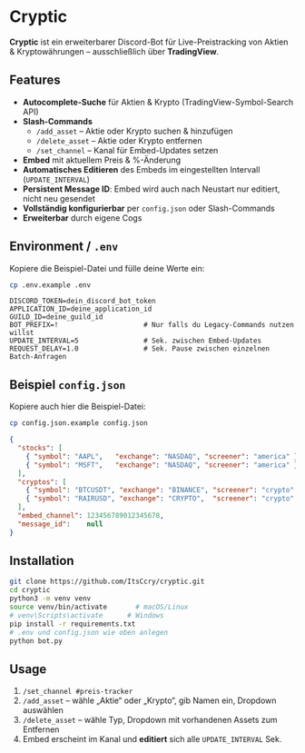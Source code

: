 # Cryptic

**Cryptic** ist ein erweiterbarer Discord-Bot für Live-Preistracking von Aktien & Kryptowährungen – ausschließlich über **TradingView**.

## Features

- **Autocomplete-Suche** für Aktien & Krypto (TradingView-Symbol-Search API)  
- **Slash-Commands**  
  - `/add_asset` – Aktie oder Krypto suchen & hinzufügen  
  - `/delete_asset` – Aktie oder Krypto entfernen  
  - `/set_channel` – Kanal für Embed-Updates setzen  
- **Embed** mit aktuellem Preis & %-Änderung  
- **Automatisches Editieren** des Embeds im eingestellten Intervall (`UPDATE_INTERVAL`)  
- **Persistent Message ID**: Embed wird auch nach Neustart nur editiert, nicht neu gesendet  
- **Vollständig konfigurierbar** per `config.json` oder Slash-Commands  
- **Erweiterbar** durch eigene Cogs

## Environment / `.env`

Kopiere die Beispiel-Datei und fülle deine Werte ein:

```bash
cp .env.example .env
```

```dotenv
DISCORD_TOKEN=dein_discord_bot_token  
APPLICATION_ID=deine_application_id  
GUILD_ID=deine_guild_id           
BOT_PREFIX=!                     # Nur falls du Legacy-Commands nutzen willst  
UPDATE_INTERVAL=5                # Sek. zwischen Embed-Updates  
REQUEST_DELAY=1.0                # Sek. Pause zwischen einzelnen Batch-Anfragen  
```

## Beispiel `config.json`

Kopiere auch hier die Beispiel-Datei:

```bash
cp config.json.example config.json
```

```json
{
  "stocks": [
    { "symbol": "AAPL",   "exchange": "NASDAQ", "screener": "america" },
    { "symbol": "MSFT",   "exchange": "NASDAQ", "screener": "america" }
  ],
  "cryptos": [
    { "symbol": "BTCUSDT", "exchange": "BINANCE", "screener": "crypto" },
    { "symbol": "RAIRUSD", "exchange": "CRYPTO",  "screener": "crypto" }
  ],
  "embed_channel": 123456789012345678,
  "message_id":    null
}
```

## Installation

```bash
git clone https://github.com/ItsCcry/cryptic.git
cd cryptic
python3 -m venv venv
source venv/bin/activate       # macOS/Linux
# venv\Scripts\activate      # Windows
pip install -r requirements.txt
# .env und config.json wie oben anlegen
python bot.py
```

## Usage

1. `/set_channel #preis-tracker`  
2. `/add_asset` – wähle „Aktie“ oder „Krypto“, gib Namen ein, Dropdown auswählen  
3. `/delete_asset` – wähle Typ, Dropdown mit vorhandenen Assets zum Entfernen  
4. Embed erscheint im Kanal und **editiert** sich alle `UPDATE_INTERVAL` Sek.

